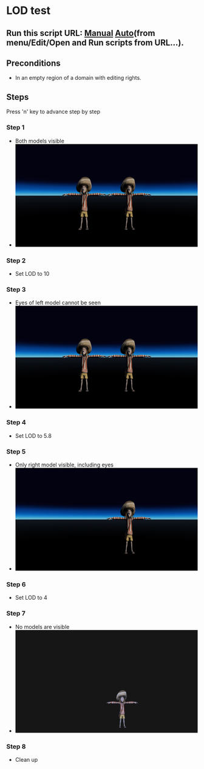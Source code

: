 # LOD test
## Run this script URL: [Manual](./test.js?raw=true)   [Auto](./testAuto.js?raw=true)(from menu/Edit/Open and Run scripts from URL...).

## Preconditions
- In an empty region of a domain with editing rights.

## Steps
Press 'n' key to advance step by step

### Step 1
- Both models visible
- ![](./ExpectedImage_00000.png)
### Step 2
- Set LOD to 10
### Step 3
- Eyes of left model cannot be seen
- ![](./ExpectedImage_00001.png)
### Step 4
- Set LOD to 5.8
### Step 5
- Only right model visible, including eyes
- ![](./ExpectedImage_00002.png)
### Step 6
- Set LOD to 4
### Step 7
- No models are visible
- ![](./ExpectedImage_00003.png)
### Step 8
- Clean up
